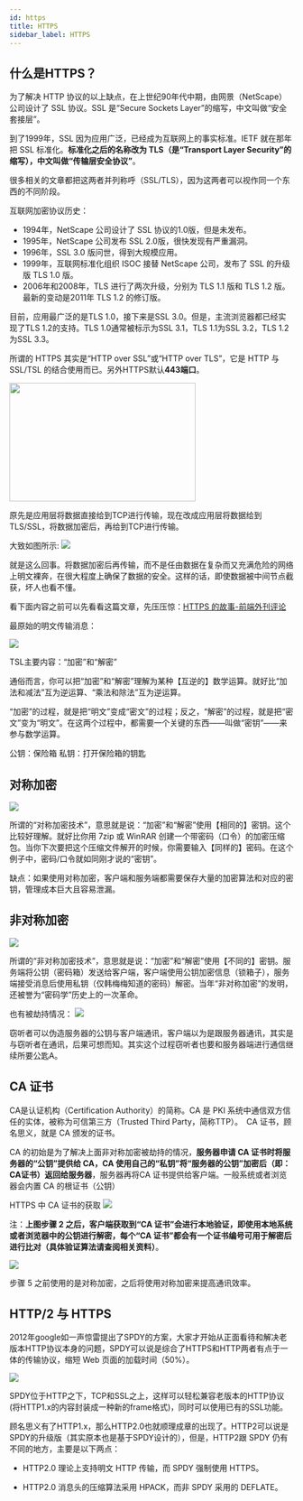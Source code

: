 ```yaml
---
id: https
title: HTTPS
sidebar_label: HTTPS
---
```

## 什么是HTTPS？
为了解决 HTTP 协议的以上缺点，在上世纪90年代中期，由网景（NetScape）公司设计了 SSL 协议。SSL 是“Secure Sockets Layer”的缩写，中文叫做“安全套接层”。

到了1999年，SSL 因为应用广泛，已经成为互联网上的事实标准。IETF 就在那年把 SSL 标准化。**标准化之后的名称改为 TLS（是“Transport Layer Security”的缩写），中文叫做“传输层安全协议”**。

很多相关的文章都把这两者并列称呼（SSL/TLS），因为这两者可以视作同一个东西的不同阶段。

互联网加密协议历史：

- 1994年，NetScape 公司设计了 SSL 协议的1.0版，但是未发布。
- 1995年，NetScape 公司发布 SSL 2.0版，很快发现有严重漏洞。
- 1996年，SSL 3.0 版问世，得到大规模应用。
- 1999年，互联网标准化组织 ISOC 接替 NetScape 公司，发布了 SSL 的升级版 TLS 1.0 版。
- 2006年和2008年，TLS 进行了两次升级，分别为 TLS 1.1 版和 TLS 1.2 版。最新的变动是2011年 TLS 1.2 的修订版。

目前，应用最广泛的是TLS 1.0，接下来是SSL 3.0。但是，主流浏览器都已经实现了TLS 1.2的支持。TLS 1.0通常被标示为SSL 3.1，TLS 1.1为SSL 3.2，TLS 1.2为SSL 3.3。

所谓的 HTTPS 其实是“HTTP over SSL”或“HTTP over TLS”，它是 HTTP 与 SSL/TSL 的结合使用而已。另外HTTPS默认**443端口**。

<img src="https://cosmos-x.oss-cn-hangzhou.aliyuncs.com/C4B4G3.png" width="330" height="210" />


原先是应用层将数据直接给到TCP进行传输，现在改成应用层将数据给到TLS/SSL，将数据加密后，再给到TCP进行传输。

大致如图所示:
![](https://cosmos-x.oss-cn-hangzhou.aliyuncs.com/ghX2eD.png)


就是这么回事。将数据加密后再传输，而不是任由数据在复杂而又充满危险的网络上明文裸奔，在很大程度上确保了数据的安全。这样的话，即使数据被中间节点截获，坏人也看不懂。

看下面内容之前可以先看看这篇文章，先压压惊：[HTTPS 的故事-前端外刊评论](https://qianduan.group/posts/5a6560b00cf6b624d2239c6f)

最原始的明文传输消息：

![](https://cosmos-x.oss-cn-hangzhou.aliyuncs.com/L7XQcx.png)

TSL主要内容：“加密”和“解密”

通俗而言，你可以把“加密”和“解密”理解为某种【互逆的】数学运算。就好比“加法和减法”互为逆运算、“乘法和除法”互为逆运算。

“加密”的过程，就是把“明文”变成“密文”的过程；反之，“解密”的过程，就是把“密文”变为“明文”。在这两个过程中，都需要一个关键的东西——叫做“密钥”——来参与数学运算。

公钥：保险箱
私钥：打开保险箱的钥匙

## 对称加密

![](https://cosmos-x.oss-cn-hangzhou.aliyuncs.com/75dp54.png)

所谓的“对称加密技术”，意思就是说：“加密”和“解密”使用【相同的】密钥。这个比较好理解。就好比你用 7zip 或 WinRAR 创建一个带密码（口令）的加密压缩包。当你下次要把这个压缩文件解开的时候，你需要输入【同样的】密码。在这个例子中，密码/口令就如同刚才说的“密钥”。

缺点：如果使用对称加密，客户端和服务端都需要保存大量的加密算法和对应的密钥，管理成本巨大且容易泄漏。

## 非对称加密
![](https://cosmos-x.oss-cn-hangzhou.aliyuncs.com/Ul74Hz.png)

所谓的“非对称加密技术”，意思就是说：“加密”和“解密”使用【不同的】密钥。服务端将公钥（密码箱）发送给客户端，客户端使用公钥加密信息（锁箱子），服务端接受消息后使用私钥（仅韩梅梅知道的密码）解密。当年“非对称加密”的发明，还被誉为“密码学”历史上的一次革命。

也有被劫持情况：
![](https://cosmos-x.oss-cn-hangzhou.aliyuncs.com/Wqe9zV.png)

窃听者可以伪造服务器的公钥与客户端通讯，客户端以为是跟服务器通讯，其实是与窃听者在通讯，后果可想而知。其实这个过程窃听者也要和服务器端进行通信继续所要公匙A。

## CA 证书
CA是认证机构（Certification Authority）的简称。CA 是 PKI 系统中通信双方信任的实体，被称为可信第三方（Trusted Third Party，简称TTP）。　CA 证书，顾名思义，就是 CA 颁发的证书。

CA 的初始是为了解决上面非对称加密被劫持的情况，**服务器申请 CA 证书时将服务器的“公钥”提供给 CA，CA 使用自己的“私钥”将“服务器的公钥”加密后（即：CA证书）返回给服务器**，服务器再将CA 证书提供给客户端。一般系统或者浏览器会内置 CA 的根证书（公钥）

HTTPS 中 CA 证书的获取
![](https://cosmos-x.oss-cn-hangzhou.aliyuncs.com/tIO9Zd.png)

注：**上图步骤 2 之后，客户端获取到“CA 证书”会进行本地验证，即使用本地系统或者浏览器中的公钥进行解密，每个“CA 证书”都会有一个证书编号可用于解密后进行比对（具体验证算法请查阅相关资料）**。

![](https://cosmos-x.oss-cn-hangzhou.aliyuncs.com/UrBuJE.png)

步骤 5 之前使用的是对称加密，之后将使用对称加密来提高通讯效率。

## HTTP/2 与 HTTPS
2012年google如一声惊雷提出了SPDY的方案，大家才开始从正面看待和解决老版本HTTP协议本身的问题，SPDY可以说是综合了HTTPS和HTTP两者有点于一体的传输协议，缩短 Web 页面的加载时间（50%）。

![](https://cosmos-x.oss-cn-hangzhou.aliyuncs.com/dWs8xx.png)

SPDY位于HTTP之下，TCP和SSL之上，这样可以轻松兼容老版本的HTTP协议(将HTTP1.x的内容封装成一种新的frame格式)，同时可以使用已有的SSL功能。

顾名思义有了HTTP1.x，那么HTTP2.0也就顺理成章的出现了。HTTP2可以说是SPDY的升级版（其实原本也是基于SPDY设计的），但是，HTTP2跟 SPDY 仍有不同的地方，主要是以下两点：

- HTTP2.0 理论上支持明文 HTTP 传输，而 SPDY 强制使用 HTTPS。

- HTTP2.0 消息头的压缩算法采用 HPACK，而非 SPDY 采用的 DEFLATE。







